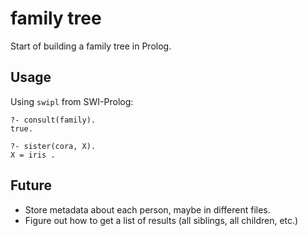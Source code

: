 family tree
===========

Start of building a family tree in Prolog.

## Usage

Using `swipl` from SWI-Prolog:

    ?- consult(family).
    true.

    ?- sister(cora, X).
    X = iris .

## Future

* Store metadata about each person, maybe in different files.
* Figure out how to get a list of results (all siblings, all children, etc.)
